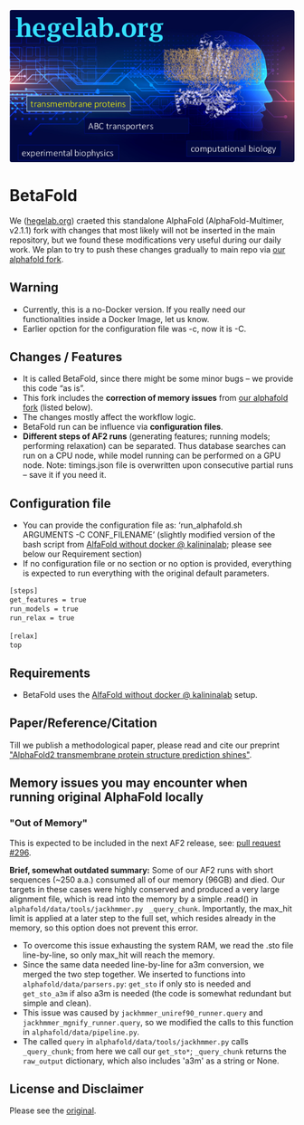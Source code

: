 ![alphafold.hegelab.org](imgs/af_hegelab.png)

# BetaFold

We ([hegelab.org](http://www.hegelab.org)) craeted this standalone AlphaFold (AlphaFold-Multimer, v2.1.1) fork with changes that most likely will not be inserted in the main repository, but we found these modifications very useful during our daily work. We plan to try to push these changes gradually to main repo via [our alphafold fork](https://github.com/hegelab/alphafold).

## Warning
* Currently, this is a no-Docker version. If you really need our functionalities inside a Docker Image, let us know.
* Earlier opction for the configuration file  was -c, now it is -C.

## Changes / Features

* It is called BetaFold, since there might be some minor bugs – we provide this code “as is”.
* This fork includes the **correction of memory issues** from [our alphafold fork](https://github.com/hegelab/alphafold) (listed below).
* The changes mostly affect the workflow logic.
* BetaFold run can be influence via **configuration files**.
* **Different steps of AF2 runs** (generating features; running models; performing relaxation) can be separated. Thus database searches can run on a CPU node, while model running can be performed on a GPU node. Note: timings.json file is overwritten upon consecutive partial runs – save it if you need it. 

## Configuration file

* You can provide the configuration file as: ‘run_alphafold.sh ARGUMENTS -C CONF_FILENAME’ (slightly modified version of the bash script from [AlfaFold without docker @ kalininalab](https://github.com/kalininalab/alphafold_non_docker); please see below our Requirement section)
* If no configuration file or no section or no option is provided, everything is expected to run everything with the original default parameters.

```
[steps]
get_features = true
run_models = true
run_relax = true

[relax]
top
```

## Requirements

* BetaFold uses the [AlfaFold without docker @ kalininalab](https://github.com/kalininalab/alphafold_non_docker) setup.

## Paper/Reference/Citation

Till we publish a methodological paper, please read and cite our preprint ["AlphaFold2 transmembrane protein structure prediction shines"](https://www.biorxiv.org/content/10.1101/2021.08.21.457196v1).

## Memory issues you may encounter when running original AlphaFold locally

### "Out of Memory"

This is expected to be included in the next AF2 release, see: [pull request #296](https://github.com/deepmind/alphafold/pull/296).

**Brief, somewhat outdated summary:** Some of our AF2 runs with short sequences (~250 a.a.) consumed all of our memory (96GB) and died. Our targets in these cases were highly conserved and produced a very large alignment file, which is read into the memory by a simple .read() in `alphafold/data/tools/jackhmmer.py` ` _query_chunk`. Importantly, the max_hit limit is applied at a later step to the full set, which resides already in the memory, so this option does not prevent this error.
* To overcome this issue exhausting the system RAM, we read the .sto file line-by-line, so only max_hit will reach the memory.
* Since the same data needed line-by-line for a3m conversion, we merged the two step together. We inserted to functions into `alphafold/data/parsers.py`: `get_sto` if only sto is needed and `get_sto_a3m` if also a3m is needed (the code is somewhat redundant but simple and clean).
* This issue was caused by `jackhmmer_uniref90_runner.query` and `jackhmmer_mgnify_runner.query`, so we modified the calls to this function in `alphafold/data/pipeline.py`.
* The called `query` in `alphafold/data/tools/jackhmmer.py` calls `_query_chunk`; from here we call our `get_sto*`; `_query_chunk` returns the `raw_output` dictionary, which also includes 'a3m' as a string or None.

## License and Disclaimer

Please see the [original](https://github.com/deepmind/alphafold#license-and-disclaimer).
